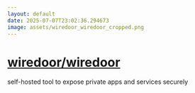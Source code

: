 ```yaml
---
layout: default
date: 2025-07-07T23:02:36.294673
image: assets/wiredoor_wiredoor_cropped.png
---
```


# [wiredoor/wiredoor](https://github.com/wiredoor/wiredoor)

self-hosted tool to expose private apps and services securely
